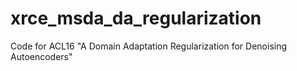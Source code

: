 # xrce_msda_da_regularization
Code for ACL16 "A Domain Adaptation Regularization for Denoising Autoencoders"
